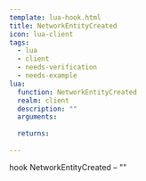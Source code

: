 ```yaml
---
template: lua-hook.html
title: NetworkEntityCreated
icon: lua-client
tags:
  - lua
  - client
  - needs-verification
  - needs-example
lua:
  function: NetworkEntityCreated
  realm: client
  description: ""
  arguments:
  
  returns:
    
---
```


<div class="lua__search__keywords">
hook NetworkEntityCreated &#x2013; ""
</div>
